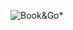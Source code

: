 ![Book&Go*](https://github.com/CampusDual/2024-BAM-1-G3/blob/config/ProjectAdjustments/app/documentation/repo_banner.jpg "Book&Go")
